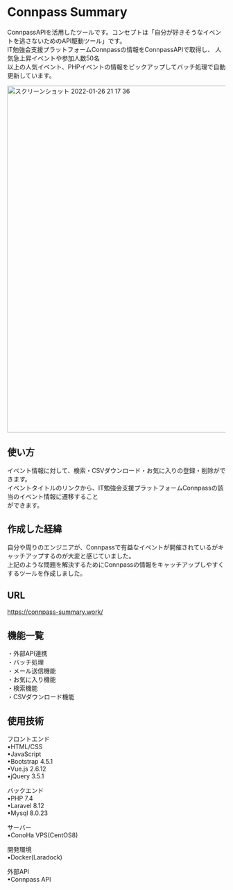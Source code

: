 # Connpass Summary

ConnpassAPIを活用したツールです。コンセプトは「自分が好きそうなイベントを逃さないためのAPI駆動ツール」です。  
IT勉強会支援プラットフォームConnpassの情報をConnpassAPIで取得し、  人気急上昇イベントや参加人数50名  
以上の人気イベント、PHPイベントの情報をピックアップしてバッチ処理で自動更新しています。  

<img width="800" alt="スクリーンショット 2022-01-26 21 17 36" src="https://user-images.githubusercontent.com/66733811/151169156-256c452a-5bcc-41a6-9940-abfa867db8ff.png">

## 使い方
イベント情報に対して、検索・CSVダウンロード・お気に入りの登録・削除ができます。   
イベントタイトルのリンクから、IT勉強会支援プラットフォームConnpassの該当のイベント情報に遷移すること  
ができます。

## 作成した経緯

自分や周りのエンジニアが、Connpassで有益なイベントが開催されているがキャッチアップするのが大変と感じていました。  
上記のような問題を解決するためにConnpassの情報をキャッチアップしやすくするツールを作成しました。  


## URL
https://connpass-summary.work/  


## 機能一覧
・外部API連携  
・バッチ処理  
・メール送信機能  
・お気に入り機能  
・検索機能  
・CSVダウンロード機能

## 使用技術
フロントエンド  
•HTML/CSS  
•JavaScript  
•Bootstrap 4.5.1  
•Vue.js 2.6.12  
•jQuery 3.5.1   

バックエンド  
•PHP 7.4  
•Laravel 8.12  
•Mysql 8.0.23  

サーバー  
•ConoHa VPS(CentOS8)  

開発環境  
•Docker(Laradock)  

外部API  
•Connpass API 
